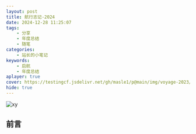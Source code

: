 ```yaml
---
layout: post
title: 航行志记-2024
date: 2024-12-28 11:25:07
tags: 
    - 分享 
    - 年度总结
    - 随笔
categories:
    - 站长的小笔记
keywords:
    - 启航
    - 年度总结
aplayer: true
cover: https://testingcf.jsdelivr.net/gh/masle1/p@main/img/voyage-2023/zg.jpg
hide: true
---
```


> 

<!-- more -->
![xy](https://testingcf.jsdelivr.net/gh/masle1/p@main/img/voyage-2023/hsy.jpg)

<meting-js
 id="1975741303"
 server="netease"
 type="song"
 theme="#C20C0C">
</meting-js>

> 

## 前言
